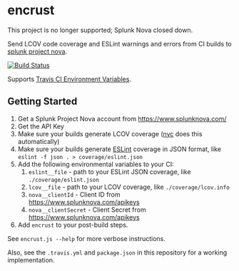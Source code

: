 # encrust

This project is no longer supported; Splunk Nova closed down.

Send LCOV code coverage and ESLint warnings and errors from CI builds to [splunk project nova](https://www.splunknova.com/).

[![Build Status](https://travis-ci.org/fluxsauce/encrust.svg?branch=master)](https://travis-ci.org/fluxsauce/encrust)

Supports [Travis CI Environment Variables](https://docs.travis-ci.com/user/environment-variables/).

## Getting Started

1. Get a Splunk Project Nova account from https://www.splunknova.com/
2. Get the API Key
3. Make sure your builds generate LCOV coverage ([nyc](https://www.npmjs.com/package/nyc) does this automatically)
4. Make sure your builds generate [ESLint](https://www.npmjs.com/package/eslint) coverage in JSON format, like `eslint -f json . > coverage/eslint.json`
5. Add the following environmental variables to your CI:
    1. `eslint__file` - path to your ESLint JSON coverage, like `./coverage/eslint.json`
    2. `lcov__file` - path to your LCOV coverage, like `./coverage/lcov.info`
    3. `nova__clientId` - Client ID from https://www.splunknova.com/apikeys
    4. `nova__clientSecret` - Client Secret from https://www.splunknova.com/apikeys
6. Add `encrust` to your post-build steps.

See `encrust.js --help` for more verbose instructions.

Also, see the `.travis.yml` and `package.json` in this repository for a working implementation.
